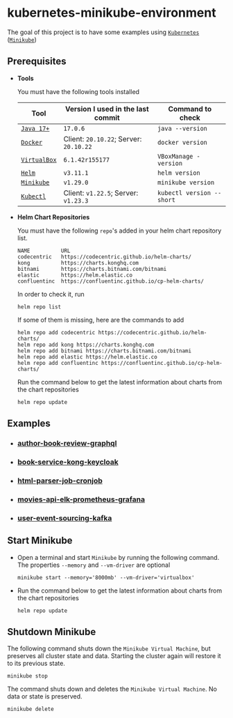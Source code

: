 # kubernetes-minikube-environment

The goal of this project is to have some examples using [`Kubernetes`](https://kubernetes.io) ([`Minikube`](https://github.com/kubernetes/minikube)) 

## Prerequisites

- **Tools**

  You must have the following tools installed

  | Tool              | Version I used in the last commit      | Command to check          |
  |-------------------|----------------------------------------|---------------------------|
  | [`Java 17+`][1]   | `17.0.6`                               | `java --version`          |
  | [`Docker`][2]     | Client: `20.10.22`; Server: `20.10.22` | `docker version`          |
  | [`VirtualBox`][3] | `6.1.42r155177`                        | `VBoxManage -version`     |
  | [`Helm`][4]       | `v3.11.1`                              | `helm version`            |
  | [`Minikube`][5]   | `v1.29.0`                              | `minikube version`        |
  | [`Kubectl`][6]    | Client: `v1.22.5`; Server: `v1.23.3`   | `kubectl version --short` |

  [1]:https://www.oracle.com/java/technologies/downloads/#java17
  [2]:https://www.docker.com/
  [3]:https://www.virtualbox.org/
  [4]:https://helm.sh/docs/intro/install/
  [5]:https://kubernetes.io/docs/tasks/tools/install-minikube/
  [6]:https://kubernetes.io/docs/tasks/tools/install-kubectl/

- **Helm Chart Repositories**

  You must have the following `repo`'s added in your helm chart repository list.
  ```
  NAME        	URL
  codecentric 	https://codecentric.github.io/helm-charts/
  kong        	https://charts.konghq.com
  bitnami     	https://charts.bitnami.com/bitnami
  elastic     	https://helm.elastic.co
  confluentinc	https://confluentinc.github.io/cp-helm-charts/
  ```

  In order to check it, run
  ```
  helm repo list
  ```

  If some of them is missing, here are the commands to add
  ```
  helm repo add codecentric https://codecentric.github.io/helm-charts/
  helm repo add kong https://charts.konghq.com
  helm repo add bitnami https://charts.bitnami.com/bitnami
  helm repo add elastic https://helm.elastic.co
  helm repo add confluentinc https://confluentinc.github.io/cp-helm-charts/
  ```
  
  Run the command below to get the latest information about charts from the chart repositories
  ```
  helm repo update
  ```

## Examples

- ### [author-book-review-graphql](https://github.com/ivangfr/kubernetes-minikube-environment/tree/master/author-book-review-graphql#kubernetes-minikube-environment)
- ### [book-service-kong-keycloak](https://github.com/ivangfr/kubernetes-minikube-environment/tree/master/book-service-kong-keycloak#kubernetes-minikube-environment)
- ### [html-parser-job-cronjob](https://github.com/ivangfr/kubernetes-minikube-environment/tree/master/html-parser-job-cronjob#kubernetes-minikube-environment)
- ### [movies-api-elk-prometheus-grafana](https://github.com/ivangfr/kubernetes-minikube-environment/tree/master/movies-api-elk-prometheus-grafana#kubernetes-minikube-environment)
- ### [user-event-sourcing-kafka](https://github.com/ivangfr/kubernetes-minikube-environment/tree/master/user-event-sourcing-kafka#kubernetes-minikube-environment)

## Start Minikube

- Open a terminal and start `Minikube` by running the following command. The properties `--memory` and `--vm-driver` are optional
  ```
  minikube start --memory='8000mb' --vm-driver='virtualbox'
  ```

- Run the command below to get the latest information about charts from the chart repositories
  ```
  helm repo update
  ```

## Shutdown Minikube

The following command shuts down the `Minikube Virtual Machine`, but preserves all cluster state and data. Starting the cluster again will restore it to its previous state.
```
minikube stop
```

The command shuts down and deletes the `Minikube Virtual Machine`. No data or state is preserved.
```
minikube delete
```
